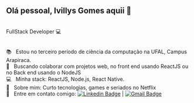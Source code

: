 ## Olá pessoal, Ivillys Gomes aquii 👋

<br/>FullStack Developer :computer:<br/>

 <br/> :books: &nbsp; Estou no terceiro período de ciência da computação na UFAL, Campus Arapiraca. 
 <br/> :purple_heart: &nbsp; Buscando colaborar com projetos web, no front end usando ReactJS ou no Back end usando o NodeJS
 <br/> :computer: &nbsp; Minha stack: ReactJS, Node.js, React Native.
 <br/> 💬  &nbsp; Sobre mim: Curto tecnologias, games e seriados no Netflix
 <br/> :email: &nbsp; Entre em contato comigo: [![Linkedin Badge](https://img.shields.io/badge/-IvillysGomes-blue?style=flat-square&logo=Linkedin&logoColor=white&link=https://www.linkedin.com/in/ivillysg/)](https://www.linkedin.com/in/ivillysg/) 
| 
[![Gmail Badge](https://img.shields.io/badge/-ivillysgomes@gmail.com-c14438?style=flat-square&logo=Gmail&logoColor=white&link=mailto:ivillysgomes@gmail.com)](mailto:ivillysgomes@gmail.com)
